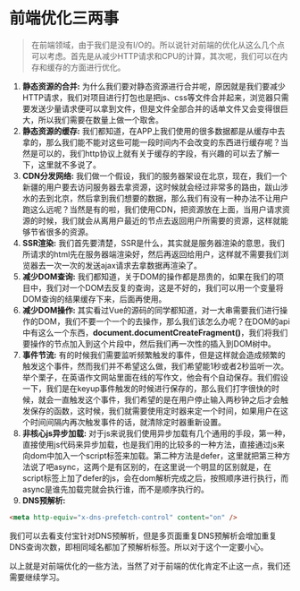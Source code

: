 # 前端优化三两事

> 在前端领域，由于我们是没有I/O的。所以说针对前端的优化从这么几个点可以考虑。首先是从减少HTTP请求和CPU的计算，其次呢，我们可以在内存和缓存的方面进行优化。

1. __静态资源的合并:__ 为什么我们要对静态资源进行合并呢，原因就是我们要减少HTTP请求，我们对项目进行打包也是把js、css等文件合并起来，浏览器只需要发送少量请求便可以拿到文件，但是文件全部合并的话单文件又会变得很巨大，所以我们需要在数量上做一个取舍。
2. __静态资源的缓存:__ 我们都知道，在APP上我们使用的很多数据都是从缓存中去拿的，那么我们能不能对这些可能一段时间内不会改变的东西进行缓存呢？当然是可以的，我们http协议上就有关于缓存的字段，有兴趣的可以去了解一下，这里就不多说了。
3. __CDN分发网络:__ 我们做一个假设，我们的服务器架设在北京，现在，我们一个新疆的用户要去访问服务器去拿资源，这时候就会经过非常多的路由，跋山涉水的去到北京，然后拿到我们想要的数据，那么我们有没有一种办法不让用户跑这么远呢？当然是有的啦，我们使用CDN，把资源放在上面，当用户请求资源的时候，我们就会从离用户最近的节点去返回用户所需要的资源，这样就能够节省很多的资源。
4. __SSR渲染:__ 我们首先要清楚，SSR是什么，其实就是服务器渲染的意思，我们所请求的html先在服务器端渲染好，然后再返回给用户，这样就不需要我们浏览器去一次一次的发送ajax请求去拿数据再渲染了。
5. __减少DOM查询:__ 我们都知道，关于DOM的操作都是昂贵的，如果在我们的项目中，我们对一个DOM去反复的查询，这是不好的，我们可以用一个变量将DOM查询的结果缓存下来，后面再使用。
6. __减少DOM操作:__ 其实看过Vue的源码的同学都知道，对一大串需要我们进行操作的DOM，我们不要一个一个的去操作，那么我们该怎么办呢？在DOM的api中有这么一个东西，**document.documentCreateFragment()**，我们将我们要操作的节点加入到这个片段中，然后我们再一次性的插入到DOM树中。
7. __事件节流:__ 有的时候我们需要监听频繁触发的事件，但是这样就会造成频繁的触发这个事件，然而我们并不希望这么做，我们希望能1秒或者2秒监听一次。举个栗子，在英语作文网站里面在线的写作文，他会有个自动保存。我们假设一下，我们是在keyup事件触发的时候进行保存的，那么我们打字很快的时候，就会一直触发这个事件，我们希望的是在用户停止输入两秒钟之后才会触发保存的函数，这时候，我们就需要使用定时器来定一个时间，如果用户在这个时间间隔内再次触发事件的话，就清除定时器重新设置。
8. __非核心js异步加载:__ 对于js来说我们使用异步加载有几个通用的手段，第一种，直接使用js代码来异步加载，也是我们用的比较多的一种方法，直接通过js来向dom中加入一个script标签来加载。第二种方法是defer，这里就把第三种方法说了吧async，这两个是有区别的，在这里说一个明显的区别就是，在script标签上加了defer的js，会在dom解析完成之后，按照顺序进行执行，而async是谁先加载完就会执行谁，而不是顺序执行的。
9. __DNS预解析:__

```html      
<meta http-equiv="x-dns-prefetch-control" content="on" />
```

我们可以去看支付宝针对DNS预解析，但是多页面重复DNS预解析会增加重复DNS查询次数，即相同域名都加了预解析标签。所以对于这个一定要小心。

 以上就是对前端优化的一些方法，当然了对于前端的优化肯定不止这一点，我们还需要继续学习。
